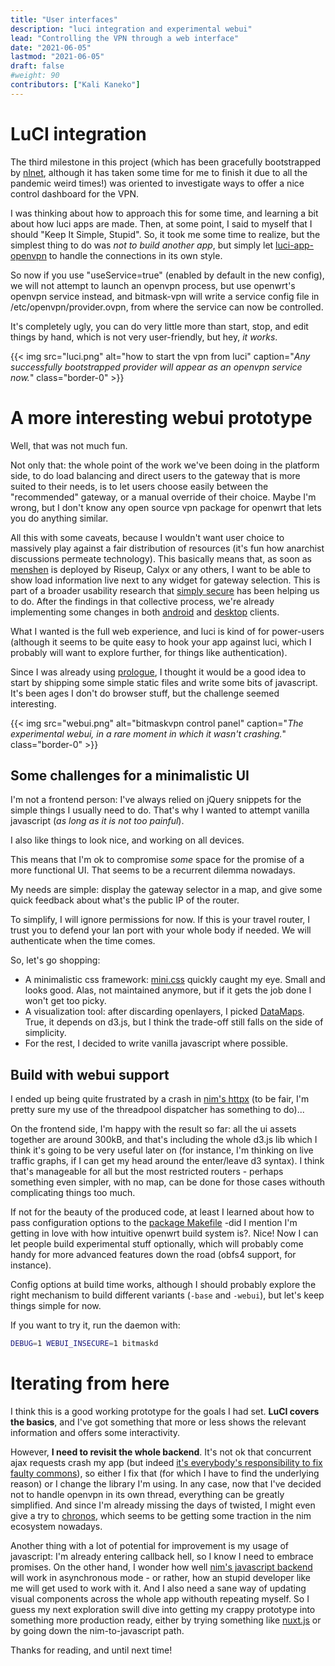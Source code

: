 ```yaml
---
title: "User interfaces"
description: "luci integration and experimental webui"
lead: "Controlling the VPN through a web interface"
date: "2021-06-05"
lastmod: "2021-06-05"
draft: false
#weight: 90
contributors: ["Kali Kaneko"]
---
```


# LuCI integration

The third milestone in this project (which has been gracefully bootstrapped by
[nlnet](https://nlnet.nl/project/bitmask/), although it has taken
some time for me to finish it due to all the pandemic weird times!) was
oriented to investigate ways to offer a nice control dashboard for the VPN.

I was thinking about how to approach this for some time, and learning a bit
about how luci apps are made. Then, at some point, I said to myself that
I should "Keep It Simple, Stupid". So, it took me some time to realize, but the
simplest thing to do was *not to build another app*, but simply let
[luci-app-openvpn](https://openwrt.org/packages/pkgdata/luci-app-openvpn)
to handle the connections in its own style.

So now if you use "useService=true" (enabled by default in the new config), we
will not attempt to launch an openvpn process, but use openwrt's openvpn
service instead, and bitmask-vpn will write a service config file in
/etc/openvpn/provider.ovpn, from where the service can now be controlled.

It's completely ugly, you can do very little more than start, stop, and edit
things by hand, which is not very user-friendly, but hey, <em>it works</em>.

{{< img src="luci.png" alt="how to start the vpn from luci" caption="<em>Any successfully bootstrapped provider will appear as an openvpn service now.</em>" class="border-0" >}}

# A more interesting webui prototype

Well, that was not much fun.

Not only that: the whole point of the work we've been doing in the platform
side, to do load balancing and direct users to the gateway that is more suited
to their needs, is to let users choose easily between the "recommended"
gateway, or a manual override of their choice. Maybe I'm wrong, but I don't
know any open source vpn package for openwrt that lets you do anything similar.

All this with some caveats, because I wouldn't want user choice to massively play
against a fair distribution of resources (it's fun how anarchist
discussions permeate technology). This basically means that, as soon as
[menshen](https://0xacab.org/leap/menshen) is deployed by Riseup, Calyx or any
others, I want to be able to show load information live next to any widget for
gateway selection. This is part of a broader usability research that [simply
secure](https://simplysecure.org/) has been helping us to do. After the
findings in that collective process, we're already implementing some changes in
both [android](https://0xacab.org/leap/bitmask_android) and
[desktop](https://0xacab.org/leap/bitmask-vpn) clients.

What I wanted is the full web experience, and luci is kind of for power-users
(although it seems to be quite easy to hook your app against luci, which
I probably will want to explore further, for things like authentication).

Since I was already using [prologue](https://github.com/planety/Prologue),
I thought it would be a good idea to start by shipping some simple static files
and write some bits of javascript. It's been ages I don't do browser stuff, but the
challenge seemed interesting.

{{< img src="webui.png" alt="bitmaskvpn control panel" caption="<em>The experimental webui, in a rare moment in which it wasn't crashing.</em>" class="border-0" >}}

## Some challenges for a minimalistic UI

I'm not a frontend person: I've always relied on jQuery snippets for the simple
things I usually need to do. That's why I wanted to attempt vanilla javascript
(*as long as it is not too painful*).

I also like things to look nice, and working on all devices.

This means that I'm ok to compromise *some* space for the promise of a more
functional UI. That seems to be a recurrent dilemma nowadays.

My needs are simple: display the gateway selector in a map, and give some quick
feedback about what's the public IP of the router.

To simplify, I will ignore permissions for now. If this is your travel router, I trust
you to defend your lan port with your whole body if needed. We will
authenticate when the time comes.

So, let's go shopping:

* A minimalistic css framework: [mini.css](https://minicss.org/) quickly caught
  my eye. Small and looks good. Alas, not maintained anymore, but if it gets the
  job done I won't get too picky.
* A visualization tool: after discarding openlayers, I picked
  [DataMaps](http://datamaps.github.io/). True, it depends on d3.js, but
  I think the trade-off still falls on the side of simplicity.
* For the rest, I decided to write vanilla javascript where possible.

## Build with webui support

I ended up being quite frustrated by a crash in [nim's
httpx](https://0xacab.org/kali/bitmask-openwrt/-/issues/1) (to be fair, I'm
pretty sure my use of the threadpool dispatcher has something to do)...

On the frontend side, I'm happy with the result so far: all the ui assets
together are around 300kB, and
that's including the whole d3.js lib which I think it's going to be very
useful later on (for instance, I'm thinking on live traffic graphs, if I can
get my head around the enter/leave d3 syntax). I think that's manageable for
all but the most restricted routers - perhaps something even simpler, with no
map, can be done for those cases withouth complicating things too much.

If not for the beauty of the produced code, at least I learned about how to
pass configuration options to the [package
Makefile](https://0xacab.org/kali/bitmask-openwrt/-/blob/master/Config.in#L5)
-did I mention I'm getting in love with how intuitive openwrt build system is?.
Nice! Now I can let people build experimental stuff optionally, which will
probably come handy for more advanced features down the road (obfs4 support,
for instance).

Config options at build time works, although I should probably
explore the right mechanism to build different variants (`-base` and `-webui`),
but let's keep things simple for now.

If you want to try it, run the daemon with:

```bash
DEBUG=1 WEBUI_INSECURE=1 bitmaskd
```

# Iterating from here

I think this is a good working prototype for the goals I had set. **LuCI
covers the basics**, and I've got something that more or less shows the relevant
information and offers some interactivity.

However, **I need to revisit the whole backend**. It's not ok that concurrent ajax
requests crash my app (but indeed [it's everybody's responsibility to fix
faulty commons](https://github.com/dom96/httpbeast/pull/35#issuecomment-722005280)), so
either I fix that (for which I have to find the underlying reason) or I change
the library I'm using. In any case, now that I've decided not to handle openvpn
in its own thread, everything can be greatly simplified. And since I'm already
missing the days of twisted, I might even give a try to
[chronos](https://github.com/status-im/nim-chronos), which seems to be getting
some traction in the nim ecosystem nowadays.

Another thing with a lot of potential for improvement is my usage of
javascript: I'm already entering callback hell, so I know I need to embrace
promises. On the other hand, I wonder how well [nim's javascript
backend](https://nim-lang.org/docs/backends.html#backends-the-javascript-target)
will work in asynchronous mode - or rather, how an stupid developer like me
will get used to work with it. And I also need a sane way of updating
visual components across the whole app withouth repeating myself. So I guess my
next exploration swill dive into getting my crappy prototype into something
more production ready, either by trying something like
[nuxt.js](https://nuxtjs.org/) or by going down the nim-to-javascript path.

Thanks for reading, and until next time!

